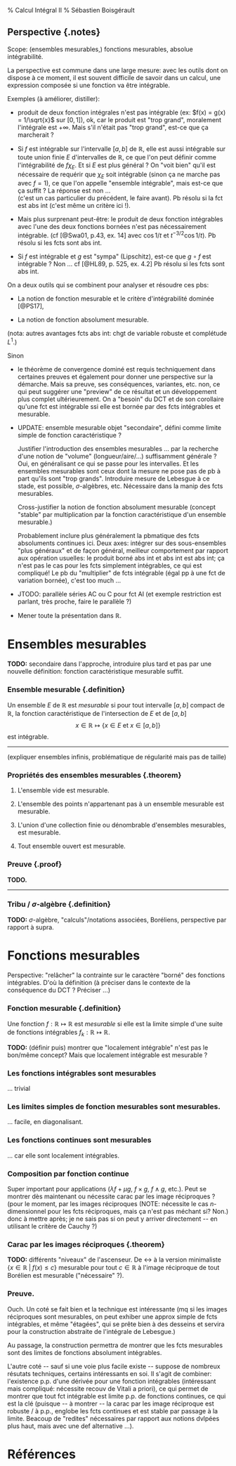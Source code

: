 % Calcul Intégral II
% Sébastien Boisgérault

Perspective {.notes}
--------------------------------------------------------------------------------

Scope: (ensembles mesurables,) fonctions mesurables, absolue intégrabilité.

La perspective est commune dans une large mesure: avec les outils dont on
dispose à ce moment, il est souvent difficile de savoir dans un calcul,
une expression composée si une fonction va être intégrable.

Exemples (à améliorer, distiller): 

  - produit de deux fonction intégrales n'est pas intégrable
    (ex: $f(x) = g(x) = 1/\sqrt{x}$ sur $[0,1]$), ok, car
    le produit est "trop grand", moralement l'intégrale est $+\infty$.
    Mais s'il n'était pas "trop grand", est-ce que ça marcherait ?

  - Si $f$ est intégrable sur l'intervalle $[a,b]$ de $\mathbb{R}$, 
    elle est aussi intégrable sur toute union finie $E$ d'intervalles de 
    $\mathbb{R}$, ce que l'on peut définir comme l'intégrabilité de 
    $f \chi_{E}$. Et si $E$ est plus général ? On "voit bien" qu'il est
    nécessaire de requérir que $\chi_E$ soit intégrable (sinon ça ne 
    marche pas avec $f=1$), ce que l'on appelle "ensemble intégrable",
    mais est-ce que ça suffit ? La réponse est non ...   
    (c'est un cas particulier du précédent, le faire avant).
    Pb résolu si la fct est abs int (c'est même un critère ici !).

  - Mais plus surprenant peut-être: le produit de deux fonction intégrables
    avec l'une des deux fonctions bornées n'est pas nécessairement intégrable.
    (cf [@Swa01, p.43, ex. 14] avec $\cos 1/t$ et $t^{-3/2} \cos 1/t$).
    Pb résolu si les fcts sont abs int.

  - Si $f$ est intégrable et $g$ est "sympa" (Lipschitz), 
    est-ce que $g \circ f$ est intégrable ? Non ... cf
    [@HL89, p. 525, ex. 4.2]
    Pb résolu si les fcts sont abs int.

On a deux outils qui se combinent pour analyser et résoudre ces pbs:

  - La notion de fonction mesurable et le critère d'intégrabilité dominée [@PS17],

  - La notion de fonction absolument mesurable.

(nota: autres avantages fcts abs int: chgt de variable robuste et complétude
$L^1$.)

Sinon

  - le théorème de convergence dominé est requis techniquement dans certaines
    preuves et également pour donner une perspective sur la démarche.
    Mais sa preuve, ses conséquences, variantes, etc. non, ce qui peut
    suggérer une "preview" de ce résultat et un développement plus complet
    ultérieurement. On a "besoin" du DCT et de son corollaire qu'une fct
    est intégrable ssi elle est bornée par des fcts intégrables et mesurable.

  - UPDATE: ensemble mesurable objet "secondaire", défini comme limite simple
    de fonction caractéristique ?

    Justifier l'introduction des ensembles mesurables ... par la recherche
    d'une notion de "volume" (longueur/aire/...) suffisamment générale ?
    Oui, en généralisant ce qui se passe pour les intervalles.
    Et les ensembles mesurables sont ceux dont la mesure ne pose pas de pb
    à part qu'ils sont "trop grands".
    Introduire mesure de Lebesgue à ce stade, est possible, 
    $\sigma$-algèbres, etc. Nécessaire dans la manip des fcts mesurables.

    Cross-justifier la notion de fonction absolument mesurable 
    (concept "stable" par multiplication par la fonction caractéristique
    d'un ensemble mesurable.)

    Probablement inclure plus généralement la pbmatique des fcts 
    absoluments continues ici. Deux axes: intégrer sur des sous-ensembles
    "plus généraux" et de façon général, meilleur comportement par rapport
    aux opération usuelles: le produit borné abs int et abs int est abs int;
    ça n'est pas le cas pour les fcts simplement intégrables, ce qui est
    compliqué! Le pb du "multiplier" de fcts intégrable (égal pp à une fct
    de variation bornée), c'est too much ...

  - JTODO: parallèle séries AC ou C pour fct AI (et exemple restriction est
    parlant, très proche, faire le parallèle ?)

  - Mener toute la présentation dans $\mathbb{R}$.
   
Ensembles mesurables
================================================================================

**TODO:** secondaire dans l'approche, introduire plus tard et pas par une
nouvelle définition: fonction caractéristique mesurable suffit.

### Ensemble mesurable {.definition}

Un ensemble $E$ de $\mathbb{R}$ est *mesurable* si pour tout intervalle
$[a, b]$ compact de $\mathbb{R}$, la fonction caractéristique de 
l'intersection de $E$ et de $[a, b]$ 
$$
x \in \mathbb{R} \mapsto \{x \in E \mbox{ et } x \in [a, b]\}
$$
est intégrable.

--------------------------------------------------------------------------------

(expliquer ensembles infinis, problématique de régularité mais pas de taille)


### Propriétés des ensembles mesurables {.theorem}

 1. L'ensemble vide est mesurable.

 2. L'ensemble des points n'appartenant pas à un ensemble mesurable est mesurable.

 3. L'union d'une collection finie ou dénombrable d'ensembles mesurables,
    est mesurable.

 4. Tout ensemble ouvert est mesurable.

### Preuve {.proof}

**TODO.**

--------------------------------------------------------------------------------

### Tribu / $\sigma$-algèbre {.definition}

**TODO:** $\sigma$-algèbre, "calculs"/notations associées, Boréliens, 
perspective par rapport à supra.


Fonctions mesurables
================================================================================

Perspective: "relâcher" la contrainte sur le caractère "borné" des fonctions
intégrables. D'où la définition (à préciser dans le contexte de la conséquence
du DCT ? Préciser ...)

### Fonction mesurable {.definition}
Une fonction $f:\mathbb{R} \mapsto \mathbb{R}$ est *mesurable* 
si elle est la limite simple d'une suite de fonctions intégrables 
$f_k:\mathbb{R} \mapsto \mathbb{R}$.

**TODO:** (définir puis) montrer que "localement intégrable" n'est pas le
bon/même concept? Mais que localement intégrable est mesurable ?

### Les fonctions intégrables sont mesurables

... trivial

### Les limites simples de fonction mesurables sont mesurables.

... facile, en diagonalisant.

### Les fonctions continues sont mesurables

... car elle sont localement intégrables.

### Composition par fonction continue

Super important pour applications ($\lambda f+ \mu g$, $f \times g$,
$f \wedge g$, etc.). Peut se montrer dès maintenant ou nécessite
carac par les image réciproques ? (pour le moment, par les images 
réciproques (NOTE: nécessite le cas $n$-dimensionnel pour les
fcts réciproques, mais ça n'est pas méchant si? Non.) donc à mettre après; 
je ne sais pas si on peut y arriver
directement -- en utilisant le critère de Cauchy ?)

### Carac par les images réciproques {.theorem}

**TODO:** différents "niveaux" de l'ascenseur. De $\leftrightarrow$ à la 
version minimaliste $\{x \in \mathbb{R} \; | \; f(x) \leq c\}$ mesurable
pour tout $c \in \mathbb{R}$ à l'image réciproque de tout Borélien est 
mesurable ("nécessaire" ?).

### Preuve. 

Ouch. Un coté se fait bien et la technique est intéressante 
(mq si les images réciproques sont mesurables, on peut exhiber une approx
simple de fcts intégrables, et même "étagées", qui se prête bien à des
desseins et servira pour la construction abstraite de l'intégrale de 
Lebesgue.)

Au passage, la construction permettra de montrer que les fcts mesurables
sont des limites de fonctions absolument intégrables.

L'autre coté -- sauf si une voie plus facile existe -- suppose de nombreux
résutats techniques, certains intéressants en soi. Il s'agit de combiner:
l'existence p.p. d'une dérivée pour une fonction intégrables (intéressant
mais compliqué: nécessite recouv de Vitali a priori), ce qui permet de 
montrer que tout fct intégrable est limite p.p. de fonctions continues,
ce qui est la clé (puisque -- à montrer -- la carac par les image réciproque
est robuste / à p.p., englobe les fcts continues et est stable par passage
à la limite. Beacoup de "redites" nécessaires par rapport aux notions dvlpées
plus haut, mais avec une def alternative ...).

Références
================================================================================
